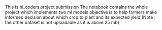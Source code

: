 This is hi_coders project submission
The notebook contains the whole project which implements two ml models
objective is to help farmers make informed decision about which crop to plant and its expected yield
(Note : the other dataset is not uploadable as it is above 25 mb)
